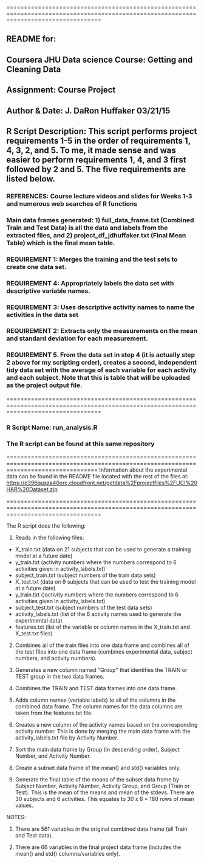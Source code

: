 =======================================================================================================================================
## README for:

## Coursera JHU Data science Course: Getting and Cleaning Data
## Assignment: Course Project
## Author & Date: J. DaRon Huffaker 03/21/15
## R Script Description: This script performs project requirements 1-5 in the order of requirements 1, 4, 3, 2, and 5. To me, it made sense and was easier to perform requirements 1, 4, and 3 first followed by 2 and 5. The five requirements are listed below.
### REFERENCES: Course lecture videos and slides for Weeks 1-3 and numerous web searches of R functions
### Main data frames generated: 1) full_data_frame.txt (Combined Train and Test Data) is all the data and labels from the extracted files, and 2) project_df_jdhuffaker.txt (Final Mean Table) which is the final mean table.

### REQUIREMENT 1: Merges the training and the test sets to create one data set.
### REQUIREMENT 4: Appropriately labels the data set with descriptive variable names. 
### REQUIREMENT 3: Uses descriptive activity names to name the activities in the data set
### REQUIREMENT 2: Extracts only the measurements on the mean and standard deviation for each measurement.
### REQUIREMENT 5. From the data set in step 4 (it is actually step 2 above for my scripting order), creates a second, independent tidy data set with the average of each variable for each activity and each subject. Note that this is table that will be uploaded as the project output file.

=======================================================================================================================================
### R Script Name: run_analysis.R
### The R script can be found at this same repository

======================================================================================================================================
Information about the experimental data can be found in the README file located with the rest of the files at: https://d396qusza40orc.cloudfront.net/getdata%2Fprojectfiles%2FUCI%20HAR%20Dataset.zip

=======================================================================================================================================

The R script does the following:
 
1. Reads in the following files:

* X_train.txt (data on 21 subjects that can be used to generate a training model at a future date)
* y_train.txt (activity numbers where the numbers correspond to 6 activities given in activity_labels.txt)
* subject_train.txt (subject numbers of the train data sets)
* X_test.txt (data on 9 subjects that can be used to test the training model at a future date)
* y_train.txt ()activity numbers where the numbers correspond to 6 activities given in activity_labels.txt)
* subject_test.txt (subject numbers of the test data sets)
* activity_labels.txt (list of the 6 activity names used to generate the experimental data)
* features.txt (list of the variable or column names in the X_train.txt and X_test.txt files)
 
2. Combines all of the train files into one data frame and combines all of the test files into one data frame
  (combines experimental data, subject numbers, and activity numbers).

3. Generates a new column named "Group" that identifies the TRAIN or TEST group in the two data frames.

4. Combines the TRAIN and TEST data frames into one data frame.

5. Adds column names (variable labels) to all of the columns in the combined data frame. The column names for the data columns
   are taken from the features.txt file.

6. Creates a new column of the activity names based on the corresponding activity number. This is done by merging the main data frame
   with the activity_labels.txt file by Activity Number.

7. Sort the main data frame by Group (in descending order), Subject Number, and Activity Number.

8. Create a subset data frame of the mean() and std() variables only.

9. Generate the final table of the means of the subset data frame by Subject Number, Activity Number, Activity Group,
   and Group (Train or Test). This is the mean of the means and mean of the stdevs. There are 30 subjects and 6 activities.
   This equates to 30 x 6 = 180 rows of mean values.

NOTES:
1. There are 561 variables in the original combined data frame (all Train and Test data).

2. There are 66 variables in the final project data frame (includes the mean() and std() columns/variables only).   


